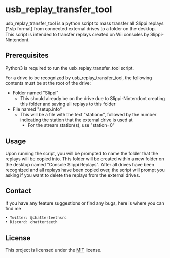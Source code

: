 # usb_replay_transfer_tool
usb_replay_transfer_tool is a python script to mass transfer all Slippi replays (*.slp format) from connected external drives to a folder on the desktop. This script is intended to transfer replays created on Wii consoles by Slippi-Nintendont.

## Prerequisites
Python3 is required to run the usb_replay_transfer_tool script.

For a drive to be recognized by usb_replay_transfer_tool, the following contents must be at the root of the drive:

* Folder named "Slippi"
  * This should already be on the drive due to Slippi-Nintendont creating this folder and saving all replays to this folder
* File named "setup.info"
  * This will be a file with the text "station=", followed by the number indicating the station that the external drive is used at
    * For the stream station(s), use "station=0"


## Usage
Upon running the script, you will be prompted to name the folder that the replays will be copied into. This folder will be created within a new folder on the desktop named "Console Slippi Replays". After all drives have been recognized and all replays have been copied over, the script will prompt you asking if you want to delete the replays from the external drives.

## Contact
If you have any feature suggestions or find any bugs, here is where you can find me

```
• Twitter: @chatterteethsrc
• Discord: chatterteeth
```

## License
This project is licensed under the [MIT](LICENSE) license.
